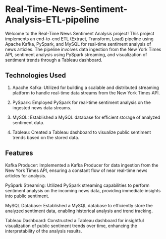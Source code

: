 # Real-Time-News-Sentiment-Analysis-ETL-pipeline

Welcome to the Real-Time News Sentiment Analysis project! This project implements an end-to-end ETL (Extract, Transform, Load) pipeline using Apache Kafka, PySpark, and MySQL for real-time sentiment analysis of news articles. The pipeline involves data ingestion from the New York Times API, sentiment analysis using PySpark streaming, and visualization of sentiment trends through a Tableau dashboard.

## Technologies Used
1. Apache Kafka: Utilized for building a scalable and distributed streaming platform to handle real-time data streams from the New York Times API.

2. PySpark: Employed PySpark for real-time sentiment analysis on the ingested news data streams.

3. MySQL: Established a MySQL database for efficient storage of analyzed sentiment data.

4. Tableau: Created a Tableau dashboard to visualize public sentiment trends based on the stored data.

## Features
Kafka Producer: Implemented a Kafka Producer for data ingestion from the New York Times API, ensuring a constant flow of near real-time news articles for analysis.

PySpark Streaming: Utilized PySpark streaming capabilities to perform sentiment analysis on the incoming news data, providing immediate insights into public sentiment.

MySQL Database: Established a MySQL database to efficiently store the analyzed sentiment data, enabling historical analysis and trend tracking.

Tableau Dashboard: Constructed a Tableau dashboard for insightful visualization of public sentiment trends over time, enhancing the interpretability of the analysis results.
